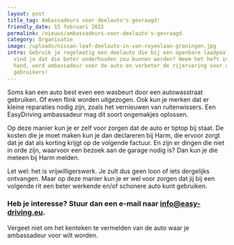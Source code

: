 ```yaml
---
layout: post
title_tag: Ambassadeurs voor deelauto's gevraagd!
friendly_date: 15 februari 2022
permalink: /nieuws/ambassadeurs-voor-deelauto's-gevraagd
category: Organisatie
image: /uploads/nissan-leaf-deelauto-in-van-royenlaan-groningen.jpg
intro: Gebruik je regelmatig een deelauto die bij een openbare laadpaal staat en
  vind je dat die beter onderhouden zou kunnen worden? Neem het heft in eigen
  hand, word ambassadeur voor de auto en verbeter de rijervaring voor alle
  gebruikers!
---
```

Soms kan een auto best even een wasbeurt door een autowasstraat gebruiken. Of even flink worden uitgezogen. Ook kun je merken dat er kleine reparaties nodig zijn, zoals het vernieuwen van ruitenwissers. Een EasyDriving ambassadeur mag dit soort ongemakjes oplossen.

Op deze manier kun je er zelf voor zorgen dat de auto er tiptop bij staat. De kosten die je moet maken kun je dan declareren bij Harm, die ervoor zorgt dat je dat als korting krijgt op de volgende factuur. En zijn er dingen die niet in orde zijn, waarvoor een bezoek aan de garage nodig is? Dan kun je die meteen bij Harm melden.

Let wel: het is vrijwilligerswerk. Je zult dus geen loon of iets dergelijks ontvangen. Maar op deze manier kun je er wel voor zorgen dat jij bij een volgende rit een beter werkende en/of schonere auto kunt gebruiken.

### Heb je interesse? Stuur dan een e-mail naar [info@easy-driving.eu](mailto:info@easy-driving.eu?subject=Ambassadeur%20EasyDriving).

Vergeet niet om het kenteken te vermelden van de auto waar je ambassadeur voor wilt worden.